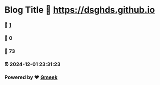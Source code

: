 # Blog Title :link: https://dsghds.github.io 
### :page_facing_up: [1](https://dsghds.github.io/tag.html) 
### :speech_balloon: 0 
### :hibiscus: 73 
### :alarm_clock: 2024-12-01 23:31:23 
### Powered by :heart: [Gmeek](https://github.com/Meekdai/Gmeek)

